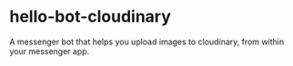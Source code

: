 # hello-bot-cloudinary
A messenger bot that helps you upload images to cloudinary, from within your messenger app.
